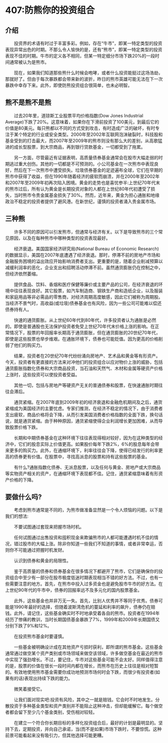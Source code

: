 # 407:防熊你的投资组合
## 介绍

　　投资界的术语有时过于丰富多彩。例如，存在“牛市”，即某一特定类型的投资表现异常出色的时期。不那么令人愉快的是，还有“熊市”，即某一特定类型的投资表现不佳的时期。牛市的定义各不相同，但某一特定细分市场下跌20%的一段时间通常被认为是熊市。

　　现在，如果我们知道那些熊什么时候会咆哮，或者什么投资能挺过这场浩劫，那就好了。但由于每次暴跌都会带来新的波折，昨日的熊市英雄可能无法在下一次暴跌中幸存下来。此外，即使防熊投资组合很简单，也未必明智。

## 熊不是熊不是熊

　　过去20年里，道琼斯工业股票平均价格指数(Dow Jones Industrial Average)下跌了20%。这意味着，如果你在下滑前投资了100美元，到最后它的价值是80美元。每只熊都以不同的方式受到攻击，有时造成广泛的破坏，有时专注于某个特定的行业或安全类型。2000年至2002年互联网泡沫破裂时，科技股和基金受到的打击最大，而2007年至2009年的熊市则没有那么大的差别，从高歌猛进的成长型股票，到大宗商品，再到银行贷款基金，一切都受到了拖累。

　　另一方面，尽管最近有证据表明，高质量债券基金通常会在股市大幅走弱的时期逃过重大创伤。其他的一切都是不可预测的。小公司基金在一次熊市中表现良好，然后在下一次熊市中遭受损失。垃圾债券基金的足迹遍布全球，它们在早期的熊市中获得了收益，但在1990年随着经济的疲软而崩溃，并在2000年至2002年和2007年至2009年初再次陷入困境。黄金的走势也是喜忧参半:上世纪70年代末的熊市过后，所有认为黄金是长期投资对象的人都在上世纪80年代初遭受了损失，当时熊市令贵金属基金损失了30%。然而，近年来，黄金为担心通胀和地缘政治不稳定的投资者提供了避风港。在新世纪，谨慎的投资者涌入贵金属市场。

## 三种熊

　　许多不同的原因可以引发熊市，但通常与经济有关。以下是导致熊市的三个常见原因，以及在每种熊市中哪种类型的投资表现最好。

　　经济衰退。美国国家经济研究局(National Bureau of Economic Research)的数据显示，美国在2007年底遭遇了经济衰退。那时，停滞不前的房地产市场和金融服务困境的溢出效应开始影响消费者支出。更重要的是，随着企业削减预算以减缓利润率的恶化，企业支出和招聘活动停滞不前。虽然通货膨胀仍在控制之中，但经济依然萎缩。

　　提供食品、饮料、香烟和医疗保健等廉价或主要产品的公司，在经济衰退的环境中往往表现良好。其它股票，如汽车制造商、钢铁生产商和造纸企业，以及服装和家庭用品等非必需品的零售商，对经济周期高度敏感，因此它们被称为周期股。当经济不景气时，高收益(或垃圾)债券基金也有风险，因为一些公司可能难以偿还债券持有人。

　　快速的通货膨胀。从上世纪60年代到80年代，许多投资者认为通胀是必然的。即使是普通股也无法保护投资者免受上世纪70年代末价格上涨的影响。在正常情况下，股票的年回报率长期高于通货膨胀，但在通货膨胀的20世纪70年代，即使是这些股票也举步维艰。在通胀环境下，债券也可能贬值。因为更高的价格削弱了他们的购买力。

　　结果，投资者在20世纪70年代纷纷涌向房地产、艺术品和黄金等有形资产。今天，投资者有更直接的方法来对冲他们的投资组合以应对物价上涨的威胁，包括通货膨胀指数化债券和大宗商品投资，当石油和天然气、木材和金属等硬资产价格上涨时，这些投资可以使投资者受益。

　　其他一切，包括与房地产等硬资产无关的普通债券和股票，在快速通胀时期往往会滞后。

　　通货紧缩。在2007年底到2009年初的经济衰退和金融危机期间及之后，通货紧缩成为美国经济的主要忧虑。专家们推测，在经济不稳定的情况下，由于消费者支出疲软，商品价格将会下降，从而引发美国消费者价格指数的全面下跌，换句话说，就是通货紧缩。由于种种原因，通货紧缩使得企业利润增长更加困难，从而导致股票价格下跌。

　　长期和中期债券基金在这种环境下往往表现得相对较好，因为在这种类型的经济中，它们的股息实际上价值更高。如果股价每年下跌2%，6%的股息每年会带来更多的购买力。此外，在通缩环境下，利率往往会下降，使得已经发行的利率更高的债券更有价值。在股票中，寻找高派息的股票和持有这些股票的基金。

　　有什么?通胀指数化债券、无派息股票，以及任何与黄金、房地产或大宗商品等实物资产相关的资产，在通缩环境下表现都不佳。记住，通货紧缩意味着有形资产价格的下降。

## 要做什么吗?

　　考虑到熊市通常是不同的，为熊市做准备显然是一个令人烦恼的问题。以下是我们的想法:

　　不要试图通过套现来把握市场时机。

　　任何试图通过出售投资和囤积现金来欺骗熊市的人都可能遭遇时机不佳的情况，错过股市的大幅上涨。除非你知道一些我们不知道的事情，或者非常幸运，否则你不可能通过把握时机发财。

　　认识到债券和黄金的局限性。

　　鉴于高质量的债券和债券基金在很多情况下都避开了熊市，它们是确保你的投资组合中至少有一部分在股市极度低迷时期表现相当不错的好方法。不过，也有一些需要注意的地方。首先，在熊市中投入过多资金也是避免股市牛市的好方法。在上世纪90年代的牛市中，债券的回报率远不及多元化的国内股票基金。

　　此外，这些基金也并非万无一失。首先，比别人优秀并不等同于优秀。债券可能是1990年最好的选择，但随着波斯湾危机的蔓延和利率的飙升，债券仍在赔钱。此外，请记住，这些基金确实时不时地承受着各自的熊市。投资者在1994年经历了惨痛的教训，当时长期国债基金暴跌了7%，1999年和2009年长期国债又分别下跌了9%和12%。

　　在投资熊市基金时要谨慎。

　　一些基金被明确设计成在其他资产亏损时获利，即所谓的熊市基金。这些基金通常通过做空某个资产类别或市场领域来做空该领域，许多做空基金在最近的熊市中实现了强劲增长。不过，要记住，牛市对这些基金可能不会太好。同样值得注意的是，股票的价值在很长一段时间内都在增长，而熊市在历史上往往是相对短暂的。有效地使用熊市基金需要你成功地预测市场何时会下跌，而很少有投资者(如果有的话)表现出持续下跌的能力。

　　微笑着接受它。

　　让我们面对现实吧:投资有风险，其中之一就是赔钱。它会时不时地发生。分散投资于多种基金类型和资产类别并不能阻止这种冲击，但却能缓解它。每个做空者都会留下至少几个基金类别，受伤相对较轻。

　　在建立一个符合你长期目标的多样化投资组合后，最好的计划是最明显的。坚持下去，定期投资，并向自己承诺，当(而不是如果)市场下跌时，不要惊慌。这种前景可能看起来没有吸引力，但其他选择可能更糟。

